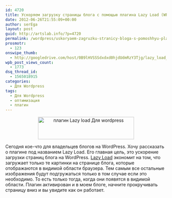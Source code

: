```yaml
---
id: 4720
title: Ускоряем загрузку страницы блога с помощью плагина Lazy Load (WP)
date: 2012-06-26T21:55:09+00:00
author: serEga
layout: post
guid: http://artslab.info/?p=4720
permalink: /wordpress/uskoryaem-zagruzku-stranicy-bloga-s-pomoshhyu-plagina-lazy-load-wp/
prosmotr:
  - 123
onswipe_thumb:
  - http://googledrive.com/host/0B9lHVSSSdxdxd0hjdUdmRzY3Tjg/lazy_load_for_wp.jpg
wpb_post_views_count:
  - 1773
dsq_thread_id:
  - 1565018915
categories:
  - Для Wordpress
tags:
  - Для Wordpress
  - оптимизация
  - плагин
---
```

<center>
  <a href="http://googledrive.com/host/0B9lHVSSSdxdxd0hjdUdmRzY3Tjg/lazy_load_for_wp.jpg"><img src="http://googledrive.com/host/0B9lHVSSSdxdxd0hjdUdmRzY3Tjg/lazy_load_for_wp-300x70.jpg" alt="плагин Lazy load Для wordpress" title="lazy_load_for_wp" width="300" height="70" class="aligncenter size-medium wp-image-4721" srcset="http://googledrive.com/host/0B9lHVSSSdxdxd0hjdUdmRzY3Tjg/lazy_load_for_wp-300x70.jpg 300w, http://googledrive.com/host/0B9lHVSSSdxdxd0hjdUdmRzY3Tjg/lazy_load_for_wp.jpg 790w" sizes="(max-width: 300px) 100vw, 300px" /></a>
</center>

Сегодня кое-что для владельцев блогов на WordPress. Хочу рассказать о плагине под названием Lazy Load. Его главная цель, это ускорение загрузки страниц блога на WordPress. [Lazy Load](http://wordpress.org/extend/plugins/lazy-load/) экономит на том, что загружает только те картинки на странице блога, которые отображаются в видимой области браузера. Тем самым все остальные изображения будут подгружаться только в том случае если это необходимо. То есть только тогда, когда они появятся в видимой области.
Плагин активирован и в моем блоге, начните прокручивать страницу вниз и вы увидите как он работает.